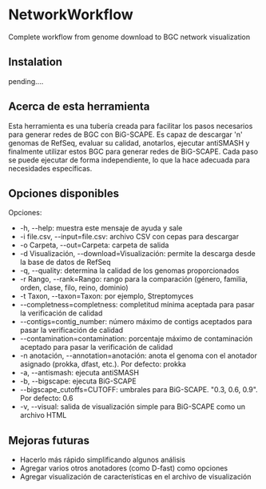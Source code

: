 # NetworkWorkflow
Complete workflow from genome download to BGC network visualization

## Instalation
pending....

## Acerca de esta herramienta
Esta herramienta es una tubería creada para facilitar los pasos necesarios para generar redes de BGC con BiG-SCAPE.
Es capaz de descargar 'n' genomas de RefSeq, evaluar su calidad, anotarlos, ejecutar antiSMASH y finalmente utilizar estos BGC para generar redes de BiG-SCAPE.
Cada paso se puede ejecutar de forma independiente, lo que la hace adecuada para necesidades específicas.

## Opciones disponibles
Opciones:
- -h, --help: muestra este mensaje de ayuda y sale
- -i file.csv, --input=file.csv: archivo CSV con cepas para descargar
- -o Carpeta, --out=Carpeta: carpeta de salida
- -d Visualización, --download=Visualización: permite la descarga desde la base de datos de RefSeq
- -q, --quality: determina la calidad de los genomas proporcionados
- -r Rango, --rank=Rango: rango para la comparación (género, familia, orden, clase, filo, reino, dominio)
- -t Taxon, --taxon=Taxon: por ejemplo, Streptomyces
- --completness=completness: completitud mínima aceptada para pasar la verificación de calidad
- --contigs=contig_number: número máximo de contigs aceptados para pasar la verificación de calidad
- --contamination=contamination: porcentaje máximo de contaminación aceptado para pasar la verificación de calidad
- -n anotación, --annotation=anotación: anota el genoma con el anotador asignado (prokka, dfast, etc.). Por defecto: prokka
- -a, --antismash: ejecuta antiSMASH
- -b, --bigscape: ejecuta BiG-SCAPE
- --bigscape_cutoffs=CUTOFF: umbrales para BiG-SCAPE. "0.3, 0.6, 0.9". Por defecto: 0.6
- -v, --visual: salida de visualización simple para BiG-SCAPE como un archivo HTML

## Mejoras futuras
- Hacerlo más rápido simplificando algunos análisis
- Agregar varios otros anotadores (como D-fast) como opciones
- Agregar visualización de características en el archivo de visualización



